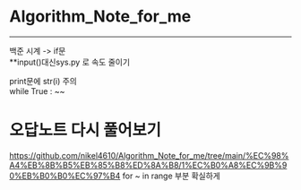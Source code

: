# Algorithm_Note_for_me
----  
백준 시계 -> if문  
**input()대신sys.py 로 속도 줄이기
  
  print문에 str(i) 주의  
  while True : ~~  
 
 # 오답노트 다시 풀어보기  
 https://github.com/nikel4610/Algorithm_Note_for_me/tree/main/%EC%98%A4%EB%8B%B5%EB%85%B8%ED%8A%B8/1%EC%B0%A8%EC%9B%90%EB%B0%B0%EC%97%B4
 for ~ in range 부분 확실하게
